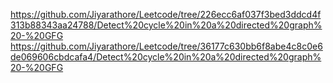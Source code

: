 https://github.com/Jiyarathore/Leetcode/tree/226ecc6af037f3bed3ddcd4f313b88343aa24788/Detect%20cycle%20in%20a%20directed%20graph%20-%20GFG
https://github.com/Jiyarathore/Leetcode/tree/36177c630bb6f8abe4c8c0e6de069606cbdcafa4/Detect%20cycle%20in%20a%20directed%20graph%20-%20GFG
